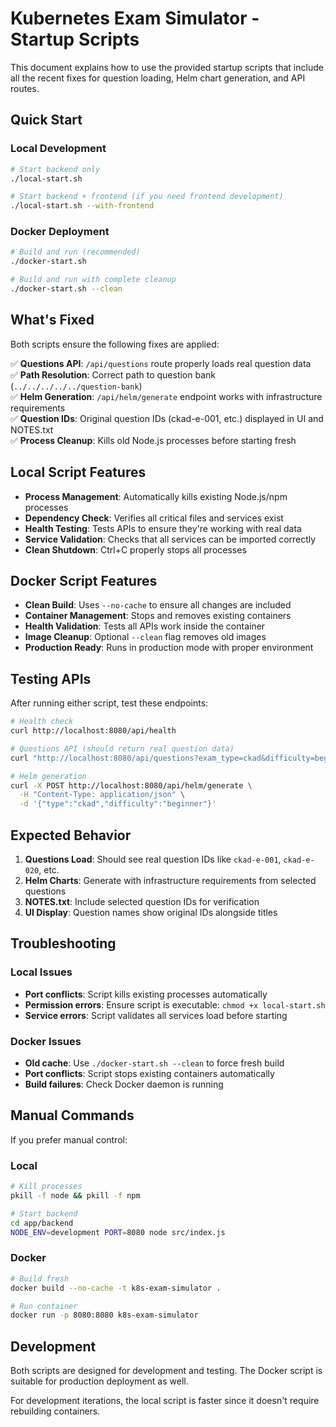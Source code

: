 # Kubernetes Exam Simulator - Startup Scripts

This document explains how to use the provided startup scripts that include all the recent fixes for question loading, Helm chart generation, and API routes.

## Quick Start

### Local Development
```bash
# Start backend only
./local-start.sh

# Start backend + frontend (if you need frontend development)
./local-start.sh --with-frontend
```

### Docker Deployment
```bash
# Build and run (recommended)
./docker-start.sh

# Build and run with complete cleanup
./docker-start.sh --clean
```

## What's Fixed

Both scripts ensure the following fixes are applied:

✅ **Questions API**: `/api/questions` route properly loads real question data  
✅ **Path Resolution**: Correct path to question bank (`../../../../../question-bank`)  
✅ **Helm Generation**: `/api/helm/generate` endpoint works with infrastructure requirements  
✅ **Question IDs**: Original question IDs (ckad-e-001, etc.) displayed in UI and NOTES.txt  
✅ **Process Cleanup**: Kills old Node.js processes before starting fresh  

## Local Script Features

- **Process Management**: Automatically kills existing Node.js/npm processes
- **Dependency Check**: Verifies all critical files and services exist
- **Health Testing**: Tests APIs to ensure they're working with real data
- **Service Validation**: Checks that all services can be imported correctly
- **Clean Shutdown**: Ctrl+C properly stops all processes

## Docker Script Features

- **Clean Build**: Uses `--no-cache` to ensure all changes are included
- **Container Management**: Stops and removes existing containers
- **Health Validation**: Tests all APIs work inside the container
- **Image Cleanup**: Optional `--clean` flag removes old images
- **Production Ready**: Runs in production mode with proper environment

## Testing APIs

After running either script, test these endpoints:

```bash
# Health check
curl http://localhost:8080/api/health

# Questions API (should return real question data)
curl "http://localhost:8080/api/questions?exam_type=ckad&difficulty=beginner"

# Helm generation
curl -X POST http://localhost:8080/api/helm/generate \
  -H "Content-Type: application/json" \
  -d '{"type":"ckad","difficulty":"beginner"}'
```

## Expected Behavior

1. **Questions Load**: Should see real question IDs like `ckad-e-001`, `ckad-e-020`, etc.
2. **Helm Charts**: Generate with infrastructure requirements from selected questions
3. **NOTES.txt**: Include selected question IDs for verification
4. **UI Display**: Question names show original IDs alongside titles

## Troubleshooting

### Local Issues
- **Port conflicts**: Script kills existing processes automatically
- **Permission errors**: Ensure script is executable: `chmod +x local-start.sh`
- **Service errors**: Script validates all services load before starting

### Docker Issues  
- **Old cache**: Use `./docker-start.sh --clean` to force fresh build
- **Port conflicts**: Script stops existing containers automatically
- **Build failures**: Check Docker daemon is running

## Manual Commands

If you prefer manual control:

### Local
```bash
# Kill processes
pkill -f node && pkill -f npm

# Start backend
cd app/backend
NODE_ENV=development PORT=8080 node src/index.js
```

### Docker
```bash
# Build fresh
docker build --no-cache -t k8s-exam-simulator .

# Run container
docker run -p 8080:8080 k8s-exam-simulator
```

## Development

Both scripts are designed for development and testing. The Docker script is suitable for production deployment as well.

For development iterations, the local script is faster since it doesn't require rebuilding containers.
